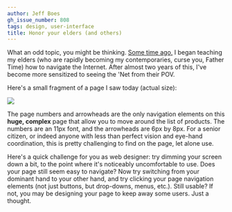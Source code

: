 ```yaml
---
author: Jeff Boes
gh_issue_number: 808
tags: design, user-interface
title: Honor your elders (and others)
---
```




What an odd topic, you might be thinking. [Some time ago,](/blog/2011/06/07/seniornet) I began teaching my elders (who are rapidly becoming my contemporaries, curse you, Father Time) how to navigate the Internet. After almost two years of this, I've become more sensitized to seeing the 'Net from their POV.

Here's a small fragment of a page I saw today (actual size):

<a href="/blog/2013/05/24/honor-your-elders-and-others/image-0-big.png" imageanchor="1"><img border="0" src="/blog/2013/05/24/honor-your-elders-and-others/image-0.png"/></a>

The page numbers and arrowheads are the only navigation elements on this **huge, complex** page that allow you to move around the list of products. The numbers are an 11px font, and the arrowheads are 6px by 8px. For a senior citizen, or indeed anyone with less than perfect vision and eye-hand coordination, this is pretty challenging to find on the page, let alone use.

Here's a quick challenge for you as web designer: try dimming your screen down a bit, to the point where it's noticeably uncomfortable to use. Does your page still seem easy to navigate? Now try switching from your dominant hand to your other hand, and try clicking your page navigation elements (not just buttons, but drop-downs, menus, etc.). Still usable? If not, you may be designing your page to keep away some users. Just a thought.


